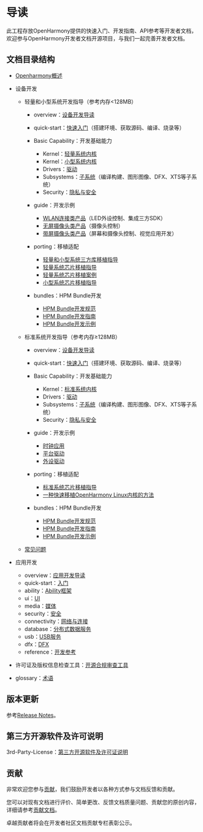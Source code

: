 # 导读<a name="ZH-CN_TOPIC_0000001142413608"></a>

此工程存放OpenHarmony提供的快速入门、开发指南、API参考等开发者文档，欢迎参与OpenHarmony开发者文档开源项目，与我们一起完善开发者文档。

## **文档目录结构**<a name="section1976124516374"></a>

- [Openharmony概述](OpenHarmony-Overview_zh.md)
- 设备开发
    -   轻量和小型系统开发指导（参考内存<128MB）
        -   overview：[设备开发导读](device-dev/Readme-CN.md)
        -   quick-start：[快速入门](device-dev/quick-start/Readme-CN.md)（搭建环境、获取源码、编译、烧录等）
        -   Basic Capability：开发基础能力
            -   Kernel：[轻量系统内核](device-dev/kernel/kernel-mini.md)
            -   Kernel：[小型系统内核](device-dev/kernel/kernel-small.md)
            -   Drivers：[驱动](device-dev/driver/Readme-CN.md)
            -   Subsystems：[子系统](device-dev/subsystems/Readme-CN.md)（编译构建、图形图像、DFX、XTS等子系统）
            -   Security：[隐私与安全](device-dev/security/Readme-CN.md)

        -   guide：开发示例
            -   [WLAN连接类产品](device-dev/guide/device-wlan.md)（LED外设控制、集成三方SDK）
            -   [无屏摄像头类产品](device-dev/guide/device-iotcamera-control.md)（摄像头控制）
            -   [带屏摄像头类产品](device-dev/guide/device-camera.md)（屏幕和摄像头控制、视觉应用开发）

        -   porting：移植适配
            -   [轻量和小型系统三方库移植指导](device-dev/porting/porting-thirdparty.md)
            -   [轻量系统芯片移植指导](device-dev/porting/porting-minichip.md)
            -   [轻量系统芯片移植案例](device-dev/porting/porting-minichip-cases.md)
            -   [小型系统芯片移植指导](device-dev/porting/porting-smallchip.md)

        -   bundles：HPM Bundle开发
            -   [HPM Bundle开发规范](device-dev/bundles/bundles-standard-rules.md)
            -   [HPM Bundle开发指南](device-dev/bundles/bundles-guide.md)
            -   [HPM Bundle开发示例](device-dev/bundles/bundles-demo.md)

    -   标准系统开发指导（参考内存≥128MB）
        -   overview：[设备开发导读](device-dev/Readme-CN.md)
        -   quick-start：[快速入门](device-dev/quick-start/quickstart-standard.md)（搭建环境、获取源码、编译、烧录等）
        -   Basic Capability：开发基础能力
            -   Kernel：[标准系统内核](device-dev/kernel/kernel-standard.md)
            -   Drivers：[驱动](device-dev/driver/Readme-CN.md)
            -   Subsystems：[子系统](device-dev/subsystems/Readme-CN.md)（编译构建、图形图像、DFX、XTS等子系统）
            -   Security：[隐私与安全](device-dev/security/Readme-CN.md)

        -   guide：开发示例
            -   [时钟应用](device-dev/guide/device-clock-guide.md)
            -   [平台驱动](device-dev/guide/device-driver-demo.md)
            -   [外设驱动](device-dev/guide/device-outerdriver-demo.md)

        -   porting：移植适配
            -   [标准系统芯片移植指导](device-dev/porting/standard-system-porting-guide.md)
            -   [一种快速移植OpenHarmony Linux内核的方法](device-dev/porting/porting-linux-kernel.md)

        -   bundles：HPM Bundle开发
            -   [HPM Bundle开发规范](device-dev/bundles/bundles-standard-rules.md)
            -   [HPM Bundle开发指南](device-dev/bundles/bundles-guide.md)
            -   [HPM Bundle开发示例](device-dev/bundles/bundles-demo.md)
    -   [常见问题](device-dev/faqs/Readme-CN.md)


-   应用开发
    -   overview：[应用开发导读](application-dev/application-dev-guide.md)
    -   quick-start：[入门](application-dev/quick-start/Readme-CN.md)
    -   ability：[Ability框架](application-dev/ability/Readme-CN.md)
    -   ui：[UI](application-dev/ui/Readme-CN.md)
    -   media：[媒体](application-dev/media/Readme-CN.md)
    -   security：[安全](application-dev/security/Readme-CN.md)
    -   connectivity：[网络与连接](application-dev/connectivity/Readme-CN.md)
    -   database：[分布式数据服务](application-dev/database/Readme-CN.md)
    -   usb：[USB服务](application-dev//usb/Readme-CN.md)
    -   dfx：[DFX](application-dev/dfx/Readme-CN.md)
    -   reference：[开发参考](application-dev/reference/Readme-CN.md)
-   许可证及版权信息检查工具：[开源合规审查工具](https://gitee.com/openharmony-sig/tools_oat)
-   glossary：[术语](device-dev/glossary/glossary.md)

## **版本更新**<a name="section945819377382"></a>

参考[Release Notes](release-notes/Readme.md)。

## **第三方开源软件及许可说明**<a name="section840310516385"></a>

3rd-Party-License：[第三方开源软件及许可证说明](contribute/第三方开源软件及许可证说明.md)

## **贡献**<a name="section152287615392"></a>

非常欢迎您参与[贡献](contribute/参与贡献.md)，我们鼓励开发者以各种方式参与文档反馈和贡献。

您可以对现有文档进行评价、简单更改、反馈文档质量问题、贡献您的原创内容，详细请参考[贡献文档](contribute/贡献文档.md)。

卓越贡献者将会在开发者社区文档贡献专栏表彰公示。

